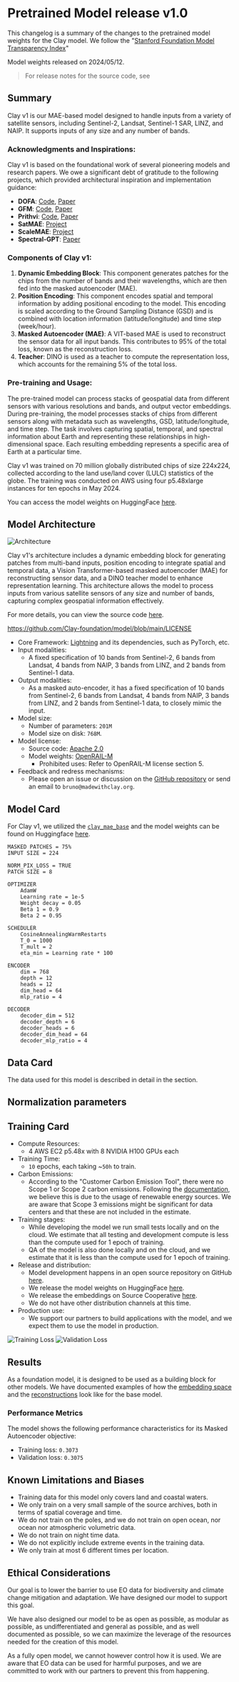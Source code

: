 # Pretrained Model release v1.0

This changelog is a summary of the changes to the pretrained model weights for the Clay model. We follow the "[Stanford Foundation Model Transparency Index](https://github.com/stanford-crfm/fmti)"

Model weights released on 2024/05/12.

> For release notes for the source code, see [](software_release)

## Summary

Clay v1 is our MAE-based model designed to handle inputs from a variety of satellite sensors, including Sentinel-2, Landsat, Sentinel-1 SAR, LINZ, and NAIP. It supports inputs of any size and any number of bands.

### **Acknowledgments and Inspirations:**

Clay v1 is based on the foundational work of several pioneering models and research papers. We owe a significant debt of gratitude to the following projects, which provided architectural inspiration and implementation guidance:

- **DOFA**: [Code](https://github.com/zhu-xlab/DOFA), [Paper](https://arxiv.org/abs/2403.15356)
- **GFM**: [Code](https://github.com/mmendiet/GFM), [Paper](https://arxiv.org/abs/2302.04476)
- **Prithvi**: [Code](https://github.com/NASA-IMPACT/hls-foundation-os), [Paper](https://arxiv.org/abs/2310.18660)
- **SatMAE**: [Project](https://sustainlab-group.github.io/SatMAE/)
- **ScaleMAE**: [Project](https://ai-climate.berkeley.edu/scale-mae-website/)
- **Spectral-GPT**: [Paper](https://arxiv.org/abs/2311.07113)

### **Components of Clay v1:**

1. **Dynamic Embedding Block**: This component generates patches for the chips from the number of bands and their wavelengths, which are then fed into the masked autoencoder (MAE).
2. **Position Encoding**: This component encodes spatial and temporal information by adding positional encoding to the model. This encoding is scaled according to the Ground Sampling Distance (GSD) and is combined with location information (latitude/longitude) and time step (week/hour).
3. **Masked Autoencoder (MAE)**: A VIT-based MAE is used to reconstruct the sensor data for all input bands. This contributes to 95% of the total loss, known as the reconstruction loss.
4. **Teacher**: DINO is used as a teacher to compute the representation loss, which accounts for the remaining 5% of the total loss.

### **Pre-training and Usage:**

The pre-trained model can process stacks of geospatial data from different sensors with various resolutions and bands, and output vector embeddings. During pre-training, the model processes stacks of chips from different sensors along with metadata such as wavelengths, GSD, latitude/longitude, and time step. The task involves capturing spatial, temporal, and spectral information about Earth and representing these relationships in high-dimensional space. Each resulting embedding represents a specific area of Earth at a particular time.

Clay v1 was trained on 70 million globally distributed chips of size 224x224, collected according to the land use/land cover (LULC) statistics of the globe. The training was conducted on AWS using four p5.48xlarge instances for ten epochs in May 2024.

You can access the model weights on HuggingFace [here](https://huggingface.co/made-with-clay/Clay/blob/main/clay-v1-base.ckpt).

## Model Architecture
![Architecture](https://github.com/Clay-foundation/model/assets/8049519/f6a1e92c-3993-4148-98a2-e3805dae4414)

Clay v1's architecture includes a dynamic embedding block for generating patches from multi-band inputs, position encoding to integrate spatial and temporal data, a Vision Transformer-based masked autoencoder (MAE) for reconstructing sensor data, and a DINO teacher model to enhance representation learning. This architecture allows the model to process inputs from various satellite sensors of any size and number of bands, capturing complex geospatial information effectively.

For more details, you can view the source code [here](https://github.com/Clay-foundation/model/blob/main/src/model.py).

https://github.com/Clay-foundation/model/blob/main/LICENSE

- Core Framework: [Lightning](https://lightning.ai/) and its dependencies, such as PyTorch, etc.
- Input modalities:
    - A fixed specification of 10 bands from Sentinel-2, 6 bands from Landsat, 4 bands from NAIP, 3 bands from LINZ, and 2 bands from Sentinel-1 data.
- Output modalities:
    - As a masked auto-encoder, it has a fixed specification of 10 bands from Sentinel-2, 6 bands from Landsat, 4 bands from NAIP, 3 bands from LINZ, and 2 bands from Sentinel-1 data, to closely mimic the input.
- Model size:
    - Number of parameters: `201M`
    - Model size on disk: `768M`.
- Model license:
    - Source code: [Apache 2.0](https://github.com/Clay-foundation/model/blob/main/LICENSE)
    - Model weights: [OpenRAIL-M](https://github.com/Clay-foundation/model/blob/main/LICENSE-MODEL.md)
        - Prohibited uses: Refer to OpenRAIL-M license section 5.
- Feedback and redress mechanisms:
    - Please open an issue or discussion on the [GitHub repository](https://github.com/Clay-foundation/model) or send an email to `bruno@madewithclay.org`.

## Model Card

For Clay v1, we utilized the [`clay_mae_base`](https://github.com/Clay-foundation/model/blob/4119be7c4a4f41f9ce026afb24828fa9ef3c9a61/src/model.py#L557-L573) and the model weights can be found on Huggingface [here](https://huggingface.co/made-with-clay/Clay/blob/main/clay-v1-base.ckpt).

```
MASKED PATCHES = 75%
INPUT SIZE = 224

NORM_PIX_LOSS = TRUE
PATCH SIZE = 8

OPTIMIZER
    AdamW
    Learning rate = 1e-5
    Weight decay = 0.05
    Beta 1 = 0.9
    Beta 2 = 0.95

SCHEDULER
    CosineAnnealingWarmRestarts
    T_0 = 1000
    T_mult = 2
    eta_min = Learning rate * 100

ENCODER
    dim = 768
    depth = 12
    heads = 12
    dim_head = 64
    mlp_ratio = 4

DECODER
    decoder_dim = 512
    decoder_depth = 6
    decoder_heads = 6
    decoder_dim_head = 64
    decoder_mlp_ratio = 4
```

## Data Card

The data used for this model is described in detail in the [](training-data) section.

## Normalization parameters

## Training Card

* Compute Resources:
    * 4 AWS EC2 p5.48x  with 8 NVIDIA H100 GPUs each
* Training Time:
    * `10` epochs, each taking ~`50h` to train.
* Carbon Emissions:
    * According to the "Customer Carbon Emission Tool", there were no Scope 1 or Scope 2 carbon emissions. Following the [documentation](https://docs.aws.amazon.com/awsaccountbilling/latest/aboutv2/ccft-estimation.html), we believe this is due to the usage of renewable energy sources. We are aware that Scope 3 emissions might be significant for data centers and that these are not included in the estimate.
* Training stages:
    * While developing the model we run small tests locally and on the cloud. We estimate that all testing and development compute is less than the compute used for 1 epoch of training.
    * QA of the model is also done locally and on the cloud, and we estimate that it is less than the compute used for 1 epoch of training.
* Release and distribution:
    * Model development happens in an open source repository on GitHub [here](https://github.com/Clay-foundation/model/).
    * We release the model weights on HuggingFace [here](https://huggingface.co/made-with-clay/Clay/).
    * We release the embeddings on Source Cooperative [here](https://beta.source.coop/clay/).
    * We do not have other distribution channels at this time.
* Production use:
    * We support our partners to build applications with the model, and we expect them to use the model in production.

![Training Loss](https://github.com/Clay-foundation/model/assets/8049519/b8618d46-a66c-441d-b3b2-e2707d74af95)
![Validation Loss](https://github.com/Clay-foundation/model/assets/8049519/e266abad-bcd6-44e1-a4f2-889eec061748)


## Results

As a foundation model, it is designed to be used as a building block for other models. We have documented examples of how the [embedding space](../tutorials/visualize-embeddings.ipynb) and the [reconstructions](../tutorials/reconstruction.ipynb) look like for the base model.


### Performance Metrics
The model shows the following performance characteristics for its Masked Autoencoder objective:
* Training loss: `0.3073`
* Validation loss: `0.3075`

## Known Limitations and Biases

- Training data for this model only covers land and coastal waters.
- We only train on a very small sample of the source archives, both in terms of spatial coverage and time.
- We do not train on the poles, and we do not train on open ocean, nor ocean nor atmospheric volumetric data.
- We do not train on night time data.
- We do not explicitly include extreme events in the training data.
- We only train at most 6 different times per location.


## Ethical Considerations

Our goal is to lower the barrier to use EO data for biodiversity and climate change mitigation and adaptation. We have designed our model to support this goal.

We have also designed our model to be as open as possible, as modular as possible, as undifferentiated and general as possible, and as well documented as possible, so we can maximize the leverage of the resources needed for the creation of this model.

As a fully open model, we cannot however control how it is used. We are aware that EO data can be used for harmful purposes, and we are committed to work with our partners to prevent this from happening.
